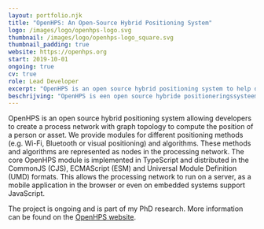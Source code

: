 ```yaml
---
layout: portfolio.njk
title: "OpenHPS: An Open-Source Hybrid Positioning System"
logo: /images/logo/openhps-logo.svg
thumbnail: /images/logo/openhps-logo_square.svg
thumbnail_padding: true
website: https://openhps.org
start: 2019-10-01
ongoing: true
cv: true
role: Lead Developer
excerpt: "OpenHPS is an open source hybrid positioning system to help developers fuse various positioning technologies and algorithms. The system offers a modular data processing framework with each modules ranging from computer vision to common algorithms such as fingerprinting or data persistence of sampled data."
beschrijving: "OpenHPS is een open source hybride positioneringssysteem dat ontwikkelaars helpt verschillende positioneringstechnologieën en -algoritmen te combineren. Het systeem biedt een modulair gegevensverwerkingsframework met modules variërend van computer vision tot veelgebruikte algoritmen zoals fingerprinting of gegevensopslag van bemonsterde gegevens."
---
```

OpenHPS is an open source hybrid positioning system allowing developers to create a process network with graph topology to compute the position of a person or asset. We provide modules for different positioning methods (e.g. Wi-Fi, Bluetooth or visual positioning) and algorithms. These methods and algorithms are represented as nodes in the processing network. The core OpenHPS module is implemented in TypeScript and distributed in the CommonJS (CJS), ECMAScript (ESM) and Universal Module Definition (UMD) formats. This allows the processing network to run on a server, as a mobile application in the browser or even on embedded systems support JavaScript.

The project is ongoing and is part of my PhD research. More information can be found on the [OpenHPS website](https://openhps.org).
